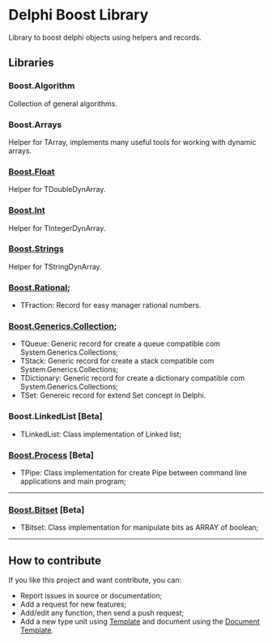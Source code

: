 # Delphi Boost Library

Library to boost delphi objects using helpers and records.

## Libraries
### Boost.Algorithm
Collection of general algorithms.
### Boost.Arrays
Helper for TArray, implements many useful tools for working with dynamic arrays.
### [Boost.Float](Documentation/Boost.Float.md)
Helper for TDoubleDynArray. 
### [Boost.Int](Documentation/Boost.Int.md)
Helper for TIntegerDynArray. 
### [Boost.Strings](Documentation/Boost.Strings.md)
Helper for TStringDynArray.
### [Boost.Rational](Documentation/Boost.Rational.md);
 - TFraction: Record for easy manager rational numbers.

### [Boost.Generics.Collection](Documentation/Boost.Generics.Collection.md);
 - TQueue<T>: Generic record for create a queue compatible com System.Generics.Collections;
 - TStack<T>: Generic record for create a stack compatible com System.Generics.Collections;
 - TDictionary<T>:  Generic record for create a dictionary compatible com System.Generics.Collections;
 - TSet<T>: Genereic record for extend Set concept in Delphi.  

### Boost.LinkedList [Beta]
 - TLinkedList<T>: Class implementation of Linked list; 	

### [Boost.Process](Documentation/Boost.Process.md) [Beta]
 - TPipe: Class implementation for create Pipe between command line applications and main program; 	 	
<hr width=”100%”>

### [Boost.Bitset](Documentation/Boost.Bitset.md) [Beta]
 - TBitset: Class implementation for manipulate bits as ARRAY of boolean; 	 	
<hr width=”100%”>

## How to contribute

If you like this project and want contribute, you can:

- Report issues in source or documentation;
- Add a request for new features;
- Add/edit any function, then send a push request;
- Add a new type unit using [Template](Source/Template/Boost.Template.pas) and document using the [Document Template](Documentation/Boost.Template.md).
